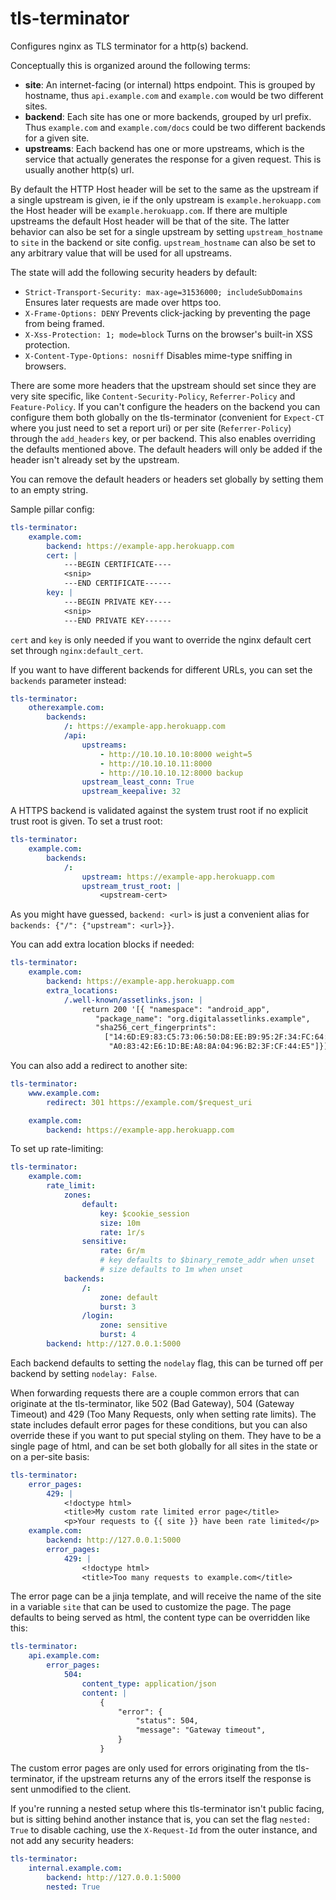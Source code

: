 tls-terminator
==============

Configures nginx as TLS terminator for a http(s) backend.

Conceptually this is organized around the following terms:
- **site**: An internet-facing (or internal) https endpoint. This is grouped by hostname,
  thus `api.example.com` and `example.com` would be two different sites.
- **backend**: Each site has one or more backends, grouped by url prefix. Thus
  `example.com` and `example.com/docs` could be two different backends for a given site.
- **upstreams**: Each backend has one or more upstreams, which is the service that actually
  generates the response for a given request. This is usually another http(s) url.

By default the HTTP Host header will be set to the same as the upstream if a single
upstream is given, ie if the only upstream is `example.herokuapp.com` the Host header will
be `example.herokuapp.com`. If there are multiple upstreams the default Host header will
be that of the site. The latter behavior can also be set for a single upstream by setting
`upstream_hostname` to `site` in the backend or site config. `upstream_hostname` can also
be set to any arbitrary value that will be used for all upstreams.

The state will add the following security headers by default:
- `Strict-Transport-Security: max-age=31536000; includeSubDomains` Ensures later requests are made over https too.
- `X-Frame-Options: DENY` Prevents click-jacking by preventing the page from being framed.
- `X-Xss-Protection: 1; mode=block` Turns on the browser's built-in XSS protection.
- `X-Content-Type-Options: nosniff` Disables mime-type sniffing in browsers.

There are some more headers that the upstream should set since they are very site specific, like
`Content-Security-Policy`, `Referrer-Policy` and `Feature-Policy`. If you can't configure the
headers on the backend you can configure them both globally on the tls-terminator (convenient for
`Expect-CT` where you just need to set a report uri) or per site (`Referrer-Policy`) through the
`add_headers` key, or per backend. This also enables overriding the defaults mentioned above. The
default headers will only be added if the header isn't already set by the upstream.

You can remove the default headers or headers set globally by setting them to an empty string.

Sample pillar config:

```yaml
tls-terminator:
    example.com:
        backend: https://example-app.herokuapp.com
        cert: |
            ---BEGIN CERTIFICATE----
            <snip>
            ---END CERTIFICATE------
        key: |
            ---BEGIN PRIVATE KEY----
            <snip>
            ---END PRIVATE KEY------
```

`cert` and `key` is only needed if you want to override the nginx default cert set through
`nginx:default_cert`.

If you want to have different backends for different URLs, you can set the `backends` parameter
instead:

```yaml
tls-terminator:
    otherexample.com:
        backends:
            /: https://example-app.herokuapp.com
            /api:
                upstreams:
                    - http://10.10.10.10:8000 weight=5
                    - http://10.10.10.11:8000
                    - http://10.10.10.12:8000 backup
                upstream_least_conn: True
                upstream_keepalive: 32
```

A HTTPS backend is validated against the system trust root if no explicit trust root is given. To
set a trust root:

```yaml
tls-terminator:
    example.com:
        backends:
            /:
                upstream: https://example-app.herokuapp.com
                upstream_trust_root: |
                    <upstream-cert>
```

As you might have guessed, `backend: <url>` is just a convenient alias for
`backends: {"/": {"upstream": <url>}}`.

You can add extra location blocks if needed:

```yaml
tls-terminator:
    example.com:
        backend: https://example-app.herokuapp.com
        extra_locations:
            /.well-known/assetlinks.json: |
                return 200 '[{ "namespace": "android_app",
                   "package_name": "org.digitalassetlinks.example",
                   "sha256_cert_fingerprints":
                     ["14:6D:E9:83:C5:73:06:50:D8:EE:B9:95:2F:34:FC:64:16:"
                      "A0:83:42:E6:1D:BE:A8:8A:04:96:B2:3F:CF:44:E5"]}]';
```

You can also add a redirect to another site:

```yaml
tls-terminator:
    www.example.com:
        redirect: 301 https://example.com/$request_uri

    example.com:
        backend: https://example-app.herokuapp.com
```


To set up rate-limiting:

```yaml
tls-terminator:
    example.com:
        rate_limit:
            zones:
                default:
                    key: $cookie_session
                    size: 10m
                    rate: 1r/s
                sensitive:
                    rate: 6r/m
                    # key defaults to $binary_remote_addr when unset
                    # size defaults to 1m when unset
            backends:
                /:
                    zone: default
                    burst: 3
                /login:
                    zone: sensitive
                    burst: 4
        backend: http://127.0.0.1:5000
```

Each backend defaults to setting the `nodelay` flag, this can be turned off per backend by setting
`nodelay: False`.


When forwarding requests there are a couple common errors that can originate at the tls-terminator,
like 502 (Bad Gateway), 504 (Gateway Timeout) and 429 (Too Many Requests, only when setting rate
limits). The state includes default error pages for these conditions, but you can also override
these if you want to put special styling on them. They have to be a single page of html, and can be
set both globally for all sites in the state or on a per-site basis:

```yaml
tls-terminator:
    error_pages:
        429: |
            <!doctype html>
            <title>My custom rate limited error page</title>
            <p>Your requests to {{ site }} have been rate limited</p>
    example.com:
        backend: http://127.0.0.1:5000
        error_pages:
            429: |
                <!doctype html>
                <title>Too many requests to example.com</title>
```

The error page can be a jinja template, and will receive the name of the site in a variable `site`
that can be used to customize the page. The page defaults to being served as html, the content type
can be overridden like this:

```yaml
tls-terminator:
    api.example.com:
        error_pages:
            504:
                content_type: application/json
                content: |
                    {
                        "error": {
                            "status": 504,
                            "message": "Gateway timeout",
                        }
                    }
```

The custom error pages are only used for errors originating from the tls-terminator, if the upstream
returns any of the errors itself the response is sent unmodified to the client.

If you're running a nested setup where this tls-terminator isn't public facing, but is sitting
behind another instance that is, you can set the flag `nested: True` to disable caching, use the
`X-Request-Id` from the outer instance, and not add any security headers:

```yaml
tls-terminator:
    internal.example.com:
        backend: http://127.0.0.1:5000
        nested: True
```
